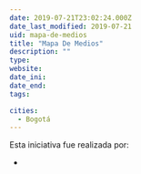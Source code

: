 ```yaml
---
date: 2019-07-21T23:02:24.000Z
date_last_modified: 2019-07-21
uid: mapa-de-medios
title: "Mapa De Medios"
description: ""
type: 
website: 
date_ini: 
date_end: 
tags:

cities: 
  - Bogotá
---
```


Esta iniciativa fue realizada por:

- [](/i/mapa-de-medios.html)
